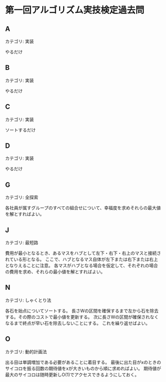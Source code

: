 # 第一回アルゴリズム実技検定過去問

## A
カテゴリ: 実装

やるだけ

## B
カテゴリ: 実装

やるだけ

## C
カテゴリ: 実装

ソートするだけ

## D
カテゴリ: 実装

やるだけ

## G
カテゴリ: 全探索

各社員が属すグループのすべての組合せについて、幸福度を求めそれらの最大値を解とすればよい。

## J
カテゴリ: 最短路

費用が最小となるとき、あるマスをハブとして左下・右下・右上のマスと接続されている形となる。
ここで、ハブとなるマス自体が左下または右下または右上となりえることに注意。
各マスがハブとなる場合を仮定して、それぞれの場合の費用を求め、それらの最小値を解とすればよい。

## N
カテゴリ: しゃくとり法

各石を始点についてソートする。
長さWの区間を確保するまで左から石を除去する。その際のコストで最小値を更新する。
次に長さWの区間が確保されなくなるまで終点が早い石を除去しないことにする。
これを繰り返せばよい。

## O
カテゴリ: 動的計画法

出る目は単調増加である必要があることに着目する。
最後に出た目がxのときのサイコロを振る回数の期待値をxが大きいものから順に求めればよい。
期待値が最大のサイコロは随時更新しO(1)でアクセスできるようにしておく。
